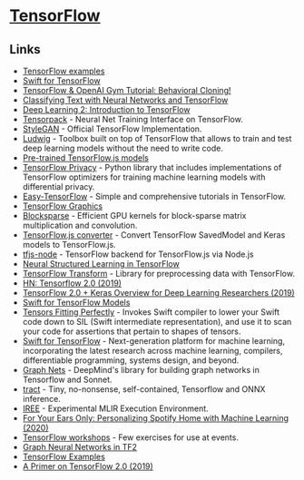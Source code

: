 # [TensorFlow](https://www.tensorflow.org)

## Links

- [TensorFlow examples](https://github.com/aymericdamien/TensorFlow-Examples)
- [Swift for TensorFlow](https://github.com/tensorflow/swift)
- [TensorFlow & OpenAI Gym Tutorial: Behavioral Cloning!](https://www.youtube.com/watch?v=0rsrDOXsSeM)
- [Classifying Text with Neural Networks and TensorFlow](https://github.com/dmesquita/understanding_tensorflow_nn#readme)
- [Deep Learning 2: Introduction to TensorFlow](https://www.youtube.com/watch?v=JO0LwmIlWw0)
- [Tensorpack](https://github.com/tensorpack/tensorpack) - Neural Net Training Interface on TensorFlow.
- [StyleGAN](https://github.com/NVlabs/stylegan) - Official TensorFlow Implementation.
- [Ludwig](https://github.com/uber/ludwig) - Toolbox built on top of TensorFlow that allows to train and test deep learning models without the need to write code.
- [Pre-trained TensorFlow.js models](https://github.com/tensorflow/tfjs-models)
- [TensorFlow Privacy](https://github.com/tensorflow/privacy) - Python library that includes implementations of TensorFlow optimizers for training machine learning models with differential privacy.
- [Easy-TensorFlow](https://github.com/easy-tensorflow/easy-tensorflow#readme) - Simple and comprehensive tutorials in TensorFlow.
- [TensorFlow Graphics](https://github.com/tensorflow/graphics)
- [Blocksparse](https://github.com/openai/blocksparse) - Efficient GPU kernels for block-sparse matrix multiplication and convolution.
- [TensorFlow.js converter](https://github.com/tensorflow/tfjs-converter) - Convert TensorFlow SavedModel and Keras models to TensorFlow.js.
- [tfjs-node](https://github.com/tensorflow/tfjs-node) - TensorFlow backend for TensorFlow.js via Node.js
- [Neural Structured Learning in TensorFlow](https://github.com/tensorflow/neural-structured-learning)
- [TensorFlow Transform](https://github.com/tensorflow/transform) - Library for preprocessing data with TensorFlow.
- [HN: Tensorflow 2.0 (2019)](https://news.ycombinator.com/item?id=21118018)
- [TensorFlow 2.0 + Keras Overview for Deep Learning Researchers (2019)](https://colab.research.google.com/drive/1UCJt8EYjlzCs1H1d1X0iDGYJsHKwu-NO#scrollTo=PX6JvH4h0zyY)
- [Swift for TensorFlow Models](https://github.com/tensorflow/swift-models)
- [Tensors Fitting Perfectly](https://github.com/google-research/swift-tfp) - Invokes Swift compiler to lower your Swift code down to SIL (Swift intermediate representation), and use it to scan your code for assertions that pertain to shapes of tensors.
- [Swift for TensorFlow](https://github.com/tensorflow/swift) - Next-generation platform for machine learning, incorporating the latest research across machine learning, compilers, differentiable programming, systems design, and beyond.
- [Graph Nets](https://github.com/deepmind/graph_nets) - DeepMind's library for building graph networks in Tensorflow and Sonnet.
- [tract](https://github.com/snipsco/tract) - Tiny, no-nonsense, self-contained, Tensorflow and ONNX inference.
- [IREE](https://github.com/google/iree) - Experimental MLIR Execution Environment.
- [For Your Ears Only: Personalizing Spotify Home with Machine Learning (2020)](https://labs.spotify.com/2020/01/16/for-your-ears-only-personalizing-spotify-home-with-machine-learning/?linkId=81072583)
- [TensorFlow workshops](https://github.com/tensorflow/workshops) - Few exercises for use at events.
- [Graph Neural Networks in TF2](https://github.com/microsoft/tf2-gnn)
- [TensorFlow Examples](https://github.com/tensorflow/examples)
- [A Primer on TensorFlow 2.0 (2019)](https://www.debugmind.com/2019/04/07/a-primer-on-tensorflow-2-0/)
